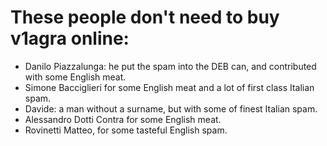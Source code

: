 # These people don't need to buy v1agra online:

* Danilo Piazzalunga: he put the spam into the DEB can, and contributed with some English meat.
* Simone Bacciglieri for some English meat and a lot of first class Italian spam.
* Davide: a man without a surname, but with some of finest Italian spam.
* Alessandro Dotti Contra for some English meat.
* Rovinetti Matteo, for some tasteful English spam.

